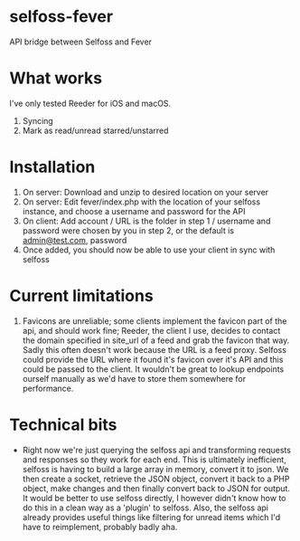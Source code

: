 # selfoss-fever
API bridge between Selfoss and Fever

# What works
I've only tested Reeder for iOS and macOS.

1. Syncing
2. Mark as read/unread starred/unstarred

# Installation
1. On server: Download and unzip to desired location on your server
2. On server: Edit fever/index.php with the location of your selfoss instance, and choose a username and password for the API
3. On client: Add account / URL is the folder in step 1 / username and password were chosen by you in step 2, or the default is admin@test.com, password
4. Once added, you should now be able to use your client in sync with selfoss

# Current limitations
1. Favicons are unreliable; some clients implement the favicon part of the api, and should work fine; Reeder, the client I use, decides to contact the domain specified in site_url of a feed and grab the favicon that way. Sadly this often doesn't work because the URL is a feed proxy. Selfoss could provide the URL where it found it's favicon over it's API and this could be passed to the client. It wouldn't be great to lookup endpoints ourself manually as we'd have to store them somewhere for performance.

# Technical bits
- Right now we're just querying the selfoss api and transforming requests and responses so they work for each end. This is ultimately inefficient, selfoss is having to build a large array in memory, convert it to json. We then create a socket, retrieve the JSON object, convert it back to a PHP object, make changes and then finally convert back to JSON for output. It would be better to use selfoss directly, I however didn't know how to do this in a clean way as a 'plugin' to selfoss. Also, the selfoss api already provides useful things like filtering for unread items which I'd have to reimplement, probably badly aha.
